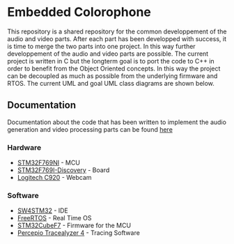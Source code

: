 # Embedded Colorophone 

This repository is a shared repository for the common developpement of the audio and video parts. After each part has been developped with success, it is time to merge the two parts into one project. In this way further developpement of the audio and video parts are possible. The current project is written in C but the longterm goal is to port the code to C++ in order to benefit from the Object Oriented concepts. In this way the project can be decoupled as much as possible from the underlying firmware and RTOS. The current UML and goal UML class diagrams are shown below. 

## Documentation 
Documentation about the code that has been written to implement the audio generation and video processing parts can be found [here](https://xbz667.bitbucket.io/)

### Hardware 

* [STM32F769NI]() - MCU
* [STM32F769I-Discovery]() - Board
* [Logitech C920]() - Webcam

### Software

* [SW4STM32](https://www.st.com/en/development-tools/sw4stm32.html) - IDE
* [FreeRTOS](https://www.freertos.org/) - Real Time OS
* [STM32CubeF7](https://www.st.com/en/embedded-software/stm32cubef7.html) - Firmware for the MCU
* [Percepio Tracealyzer 4](https://percepio.com/2017/11/02/welcome-first-look-tracealyzer-4/) - Tracing Software

